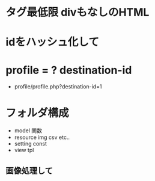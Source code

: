 # タグ最低限 divもなしのHTML

# idをハッシュ化して

# profile = ? destination-id
- profile/profile.php?destination-id=1


# フォルダ構成
- model 関数
- resource img csv etc..
- setting const
- view tpl

## 画像処理して